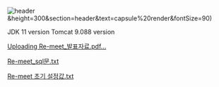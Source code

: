 
![header](https://capsule-render.vercel.app/api?type=egg&color=gradient&customColorList=0,2,2,5,30)&height=300&section=header&text=capsule%20render&fontSize=90)















JDK 11 version
Tomcat 9.088 version

[Uploading Re-meet_발표자료.pdf…]()

[Re-meet_sql문.txt](https://github.com/user-attachments/files/15863754/Re-meet_sql.txt)

[Re-meet 초기 설정값.txt](https://github.com/user-attachments/files/15872487/Re-meet.txt)
